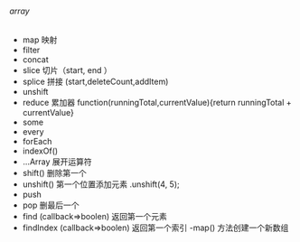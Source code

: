 ###### array 
- map 映射
- filter 
- concat 
- slice 切片（start, end ）
- splice 拼接 (start,deleteCount,addItem)
- unshift
- reduce 累加器 function(runningTotal,currentValue){return runningTotal + currentValue}
- some 
- every 
- forEach 
- indexOf() 
- ...Array 展开运算符 
- shift() 删除第一个
- unshift() 第一个位置添加元素 .unshift(4, 5);
- push 
- pop 删最后一个
- find (callback=>boolen) 返回第一个元素
- findIndex (callback=>boolen) 返回第一个索引
-map() 方法创建一个新数组

